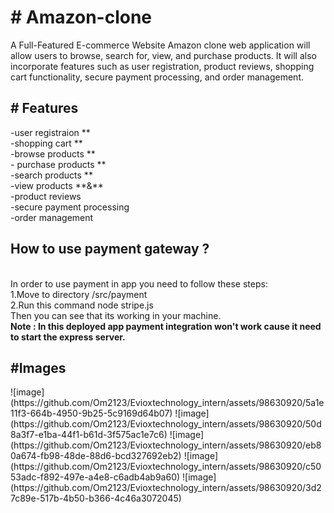 <h1>
# Amazon-clone 
</h1>
A Full-Featured E-commerce Website Amazon clone web application
will allow users to browse, search for, view, and purchase products. It will also
incorporate features such as user registration, product reviews, shopping cart
functionality, secure payment processing, and order management.
<h2>
# Features
</h2>
-user registraion **
</br>
-shopping cart **
</br>
-browse products  **
</br>
- purchase products **
</br>
-search products **
</br>
-view products **&**
</br>
-product reviews
</br>
-secure payment processing
</br>
-order management

 <h2>How to use payment gateway ?</h2></br>
 In order to use payment in app you need to follow these steps:</br>
 1.Move to directory /src/payment</br>
 2.Run this command node stripe.js</br>
 Then you can see that its working in your machine.</br>
 <b>
 Note : In this deployed app payment integration won't work cause it need to start the express server.
 </b>
<h2> #Images </h2>
![image](https://github.com/Om2123/Evioxtechnology_intern/assets/98630920/5a1e11f3-664b-4950-9b25-5c9169d64b07)
![image](https://github.com/Om2123/Evioxtechnology_intern/assets/98630920/50d8a3f7-e1ba-44f1-b61d-3f575ac1e7c6)
![image](https://github.com/Om2123/Evioxtechnology_intern/assets/98630920/eb80a674-fb98-48de-88d6-bcd327692eb2)
![image](https://github.com/Om2123/Evioxtechnology_intern/assets/98630920/c5053adc-f892-497e-a4e8-c6adb4ab9a60)
![image](https://github.com/Om2123/Evioxtechnology_intern/assets/98630920/3d27c89e-517b-4b50-b366-4c46a3072045)

